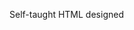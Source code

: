 Self-taught HTML designed
              
 
 
 
      
 
 
                                                                                                                                                                                                                                                                       